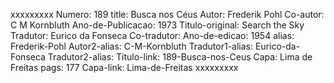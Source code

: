 xxxxxxxxx
Numero: 189
title: Busca nos Céus
Autor: Frederik Pohl
Co-autor: C M Kornbluth
Ano-de-Publicacao: 1973
Titulo-original: Search the Sky
Tradutor: Eurico da Fonseca
Co-tradutor: 
Ano-de-edicao: 1954
alias: Frederik-Pohl
Autor2-alias: C-M-Kornbluth
Tradutor1-alias: Eurico-da-Fonseca
Tradutor2-alias: 
Titulo-link: 189-Busca-nos-Ceus
Capa: Lima de Freitas
pags: 177
Capa-link: Lima-de-Freitas
xxxxxxxxx